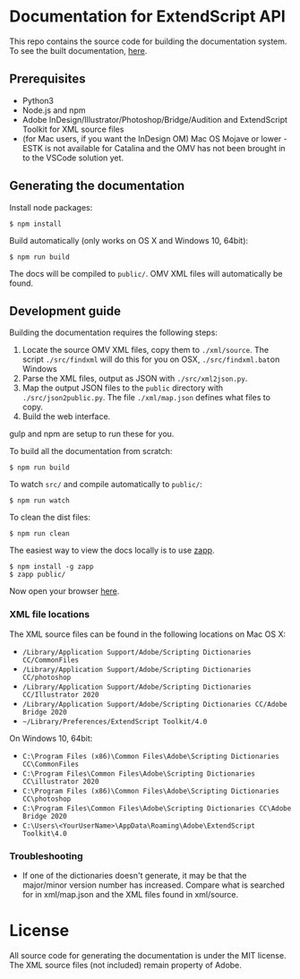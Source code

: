 # Documentation for ExtendScript API #

This repo contains the source code for building the documentation system. To see the built documentation, [here](https://yearbook.github.io/esdocs/#/).

## Prerequisites ##

  - Python3
  - Node.js and npm
  - Adobe InDesign/Illustrator/Photoshop/Bridge/Audition and ExtendScript Toolkit for XML source files
  - (for Mac users, if you want the InDesign OM) Mac OS Mojave or lower - ESTK is not available for Catalina and the OMV 
  has not been brought in to the VSCode solution yet. 

## Generating the documentation ##

Install node packages:

    $ npm install

Build automatically (only works on OS X and Windows 10, 64bit):

    $ npm run build

The docs will be compiled to `public/`. OMV XML files will automatically be found.

## Development guide ##

Building the documentation requires the following steps:

  1. Locate the source OMV XML files, copy them to `./xml/source`. The script `./src/findxml` will do this for you on OSX, `./src/findxml.bat`on Windows
  2. Parse the XML files, output as JSON with `./src/xml2json.py`.
  3. Map the output JSON files to the `public` directory with `./src/json2public.py`. The file `./xml/map.json` defines what files to copy.
  4. Build the web interface.

gulp and npm are setup to run these for you.

To build all the documentation from scratch:

    $ npm run build
    
To watch `src/` and compile automatically to `public/`:

    $ npm run watch

To clean the dist files:

    $ npm run clean

The easiest way to view the docs locally is to use [zapp](https://www.github.com/wridgers/zapp).

    $ npm install -g zapp
    $ zapp public/

Now open your browser [here](http://localhost:8080).

### XML file locations ###

The XML source files can be found in the following locations on Mac OS X:

  - `/Library/Application Support/Adobe/Scripting Dictionaries CC/CommonFiles`
  - `/Library/Application Support/Adobe/Scripting Dictionaries CC/photoshop`
  - `/Library/Application Support/Adobe/Scripting Dictionaries CC/Illustrator 2020`
  - `/Library/Application Support/Adobe/Scripting Dictionaries CC/Adobe Bridge 2020`
  - `~/Library/Preferences/ExtendScript Toolkit/4.0`
  
On Windows 10, 64bit:

  - `C:\Program Files (x86)\Common Files\Adobe\Scripting Dictionaries CC\CommonFiles`
  - `C:\Program Files\Common Files\Adobe\Scripting Dictionaries CC\illustrator 2020`
  - `C:\Program Files (x86)\Common Files\Adobe\Scripting Dictionaries CC\photoshop`
  - `C:\Program Files\Common Files\Adobe\Scripting Dictionaries CC\Adobe Bridge 2020`
  - `C:\Users\<YourUserName>\AppData\Roaming\Adobe\ExtendScript Toolkit\4.0`
  
### Troubleshooting

- If one of the dictionaries doesn't generate, it may be that the major/minor version number has increased. Compare what 
is searched for in xml/map.json and the XML files found in xml/source.

# License #

All source code for generating the documentation is under the MIT license. The XML source files (not included) remain property of Adobe.
